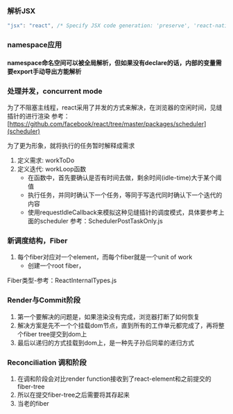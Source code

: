 ### 解析JSX
```javascript
"jsx": "react", /* Specify JSX code generation: 'preserve', 'react-native', or 'react'. */
```

### namespace应用
#### namespace命名空间可以被全局解析，但如果没有declare的话，内部的变量需要export手动导出方能解析

### 处理并发，concurrent mode
为了不阻塞主线程，react采用了并发的方式来解决，在浏览器的空闲时间，见缝插针的进行渲染
参考：[https://github.com/facebook/react/tree/master/packages/scheduler](scheduler)

为了更为形象，就将执行的任务暂时解释成需求
1. 定义需求: workToDo
2. 定义迭代: workLoop函数
    - 在函数中，首先要确认是否有时间去做，剩余时间(idle-time)大于某个阈值
    - 执行任务，并同时确认下一个任务，等同于写迭代同时确认下一个迭代的内容
    - 使用requestIdleCallback来模拟这种见缝插针的调度模式，具体要参考上面的scheduler
参考：SchedulerPostTaskOnly.js

### 新调度结构，Fiber
1. 每个fiber对应对一个element，而每个fiber就是一个unit of work
    - 创建一个root fiber，


Fiber类型-参考：ReactInternalTypes.js

### Render与Commit阶段
1. 第一个要解决的问题是，如果渲染没有完成，浏览器打断了如何恢复
2. 解决方案是先不一个个挂载dom节点，直到所有的工作单元都完成了，再将整个fiber tree提交到dom上
3. 最后以递归的方式挂载到dom上，是一种先子孙后同辈的递归方式

### Reconciliation 调和阶段
1. 在调和阶段会对比render function接收到了react-element和之前提交的fiber-tree
2. 所以在提交fiber-tree之后需要将其存起来
3. 当老的fiber